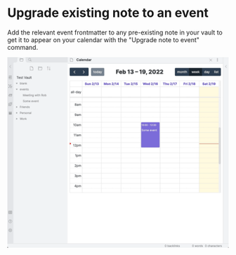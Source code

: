 # Upgrade existing note to an event

Add the relevant event frontmatter to any pre-existing note in your vault to get it to appear on your calendar with the "Upgrade note to event" command.

![](/assets/upgrade-note.gif)
